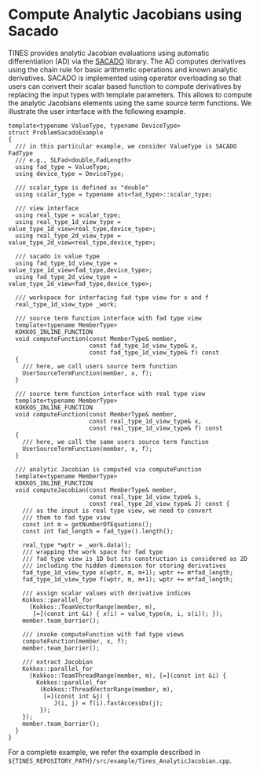 # Compute Analytic Jacobians using Sacado

TINES provides analytic Jacobian evaluations using automatic differentiation (AD) via the [SACADO](https://docs.trilinos.org/dev/packages/sacado/doc/html/index.html) library. The AD computes derivatives using the chain rule for basic arithmetic operations and known analytic derivatives. SACADO is implemented using operator overloading so that users can convert their scalar based function to compute derivatives by replacing the input types with template parameters. This allows to compute the analytic Jacobians elements using the same source term functions. We illustrate the user interface with the following example.
```
template<typename ValueType, typename DeviceType>
struct ProblemSacadoExample
{
  /// in this particular example, we consider ValueType is SACADO FadType
  /// e.g., SLFad<double,FadLength>
  using fad_type = ValueType;
  using device_type = DeviceType;

  /// scalar_type is defined as "double"
  using scalar_type = typename ats<fad_type>::scalar_type;

  /// view interface
  using real_type = scalar_type;
  using real_type_1d_view_type = value_type_1d_view<real_type,device_type>;
  using real_type_2d_view_type = value_type_2d_view<real_type,device_type>;

  /// sacado is value type
  using fad_type_1d_view_type = value_type_1d_view<fad_type,device_type>;
  using fad_type_2d_view_type = value_type_2d_view<fad_type,device_type>;

  /// workspace for interfacing fad type view for x and f
  real_type_1d_view_type _work;

  /// source term function interface with fad type view
  template<typename MemberType>
  KOKKOS_INLINE_FUNCTION
  void computeFunction(const MemberType& member,
                       const fad_type_1d_view_type& x,
                       const fad_type_1d_view_type& f) const
  {
    /// here, we call users source term function
    UserSourceTermFunction(member, x, f);
  }

  /// source term function interface with real type view
  template<typename MemberType>
  KOKKOS_INLINE_FUNCTION
  void computeFunction(const MemberType& member,
                       const real_type_1d_view_type& x,
                       const real_type_1d_view_type& f) const
  {
    /// here, we call the same users source term function
    UserSourceTermFunction(member, x, f);
  }

  /// analytic Jacobian is computed via computeFunction
  template<typename MemberType>
  KOKKOS_INLINE_FUNCTION
  void computeJacobian(const MemberType& member,
                       const real_type_1d_view_type& s,
                       const real_type_2d_view_type& J) const {
    /// as the input is real type view, we need to convert
    /// them to fad type view                
    const int m = getNumberOfEquations();
    const int fad_length = fad_type().length();

    real_type *wptr = _work.data();
    /// wrapping the work space for fad type
    /// fad type view is 1D but its construction is considered as 2D
    /// including the hidden dimension for storing derivatives
    fad_type_1d_view_type x(wptr, m, m+1); wptr += m*fad_length;
    fad_type_1d_view_type f(wptr, m, m+1); wptr += m*fad_length;

    /// assign scalar values with derivative indices
    Kokkos::parallel_for
      (Kokkos::TeamVectorRange(member, m),
       [=](const int &i) { x(i) = value_type(m, i, s(i)); });
    member.team_barrier();

    /// invoke computeFunction with fad type views
    computeFunction(member, x, f);
    member.team_barrier();

    /// extract Jacobian
    Kokkos::parallel_for
      (Kokkos::TeamThreadRange(member, m), [=](const int &i) {
        Kokkos::parallel_for
         (Kokkos::ThreadVectorRange(member, m),
          [=](const int &j) {
             J(i, j) = f(i).fastAccessDx(j);
         });
    });
    member.team_barrier();
  }
}  
```
For a complete example, we refer the example described in ``${TINES_REPOSITORY_PATH}/src/example/Tines_AnalyticJacobian.cpp``.
